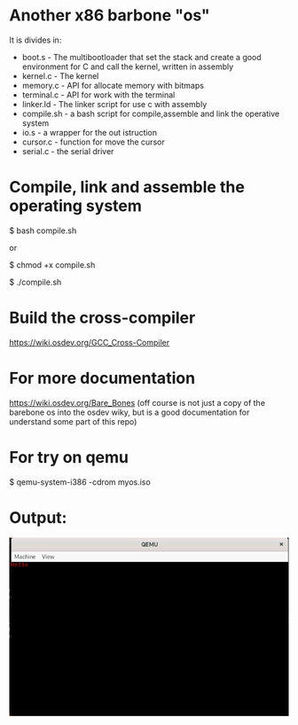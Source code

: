 # Another x86 barbone "os"

It is divides in:

* boot.s - The multibootloader that set the stack and create a good environment for C and call the kernel, written in assembly
* kernel.c - The kernel
* memory.c - API for allocate memory with bitmaps  
* terminal.c - API for work with the terminal
* linker.ld - The linker script for use c with assembly
* compile.sh - a bash script for compile,assemble and link the operative system
* io.s - a wrapper for the out istruction
* cursor.c - function for move the cursor
* serial.c - the serial driver

# Compile, link and assemble the operating system
$ bash compile.sh

or

$ chmod +x compile.sh

$ ./compile.sh

# Build the cross-compiler

https://wiki.osdev.org/GCC_Cross-Compiler

# For more documentation

https://wiki.osdev.org/Bare_Bones (off course is not just a copy of the barebone os into the osdev wiky, but is a good documentation for understand some part of this repo)

# For try on qemu

$ qemu-system-i386 -cdrom myos.iso


# Output:
![](https://github.com/Holeryn/Baremetal_stuffs/blob/master/img/BareBones.png)
